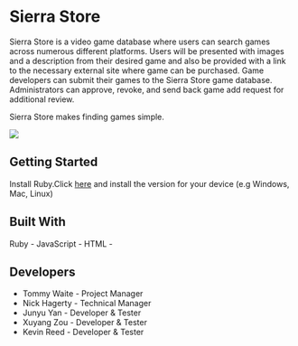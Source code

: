 ﻿# Sierra Store
Sierra Store is a video game database where users can search games across numerous different platforms. Users will be presented with images and a description from their desired game and also be provided with a link to the necessary external site where game can be purchased.  Game developers can submit their games to the Sierra Store game database. Administrators can approve, revoke, and send back game add request for additional review.

Sierra Store makes finding games simple.

![](http://gdurl.com/Nc8o)


## Getting Started
Install Ruby.Click [here](https://www.ruby-lang.org/en/downloads/) and install the version for your device (e.g Windows, Mac, Linux)

## Built With
Ruby -
JavaScript -
HTML -

## Developers

- Tommy Waite - Project Manager
- Nick Hagerty - Technical Manager
- Junyu Yan - Developer & Tester
- Xuyang Zou - Developer & Tester
- Kevin Reed - Developer & Tester
